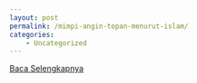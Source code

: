 ```yaml
---
layout: post
permalink: /mimpi-angin-topan-menurut-islam/
categories:
    - Uncategorized
---
```


[Baca Selengkapnya](/05)